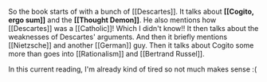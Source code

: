 So the book starts of with a bunch of [[Descartes]].
It talks about **[[Cogito, ergo sum]]** and the **[[Thought Demon]]**.
He also mentions how [[Descartes]] was a [[Catholic]]! Which I didn't know!!
It then talks about the weaknesses of Descartes' arguments.
And then it briefly mentions [[Nietzsche]] and another [[German]] guy.
Then it talks about Cogito some more than goes into [[Rationalism]] and [[Bertrand Russel]].

In this current reading, I'm already kind of tired so not much makes sense :(
